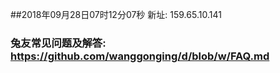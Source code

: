 ##2018年09月28日07时12分07秒 新址: 159.65.10.141
### 兔友常见问题及解答: https://github.com/wanggonging/d/blob/w/FAQ.md
